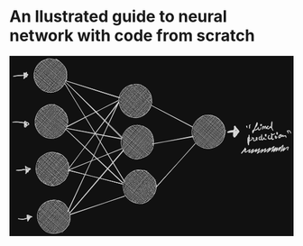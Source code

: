 # An Ilustrated guide to neural network with code from scratch
<img src="notebook cover.png" alt="notebook cover" width="700" style="display: block; margin: 0 auto;">
